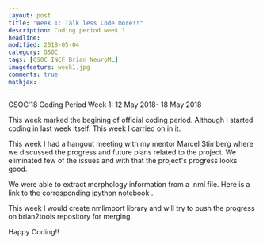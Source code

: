 ```yaml
---
layout: post
title: "Week 1: Talk less Code more!!"
description: Coding period week 1
headline:
modified: 2018-05-04
category: GSOC
tags: [GSOC INCF Brian NeuroML]
imagefeature: week1.jpg
comments: true
mathjax:
---
```


GSOC'18 Coding Period Week 1: 12 May 2018- 18 May 2018


This week marked the begining of official coding period. Although I started coding in last week itself. This week I carried on in it.

This week I had a hangout meeting with my mentor Marcel Stimberg where we discussed the progress and future plans related to the project. We eliminated few of the issues and with that the project's progress looks good.

We were able to extract morphology information from a .nml file. Here is a link to the [corresponding ipython notebook](https://gist.github.com/kapilkd13/2751c8aa7bad70394c4137b6f2ecfcc3) .

This week I would create nmlimport library and will try to push the progress on brian2tools repository for merging.

Happy Coding!!
